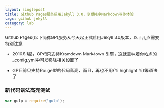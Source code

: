 ```yaml
---
layout: singlepost
title: Github Pages服务启用Jekyll 3.0，享受纯净Markdown写作体验
tags: github jekyll
category: lab
---
```


Github Pages(以下简称GP)服务从今天起正式启用Jekyll 3.0版本，以下几点需要特别注意

<!-- more -->

  * 2016.5.1起，GP将只支持Kramdown Markdown 引擎，这就意味着你站点的_config.yml中可以移除相关设置了

  * GP目前只支持Rouge型的代码高亮，而且，再也不用{% highlight %}等语法了

### 新代码语法高亮测试

```javascript
var gulp = require('gulp');
```
